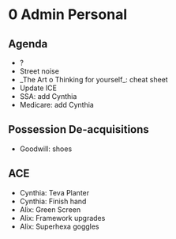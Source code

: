 # 0 Admin Personal

## Agenda

* ?
* Street noise
* \_The Art o Thinking for yourself\_: cheat sheet
* Update ICE
* SSA: add Cynthia
* Medicare: add Cynthia

## Possession De-acquisitions

* Goodwill: shoes

## ACE

* Cynthia: Teva Planter
* Cynthia: Finish hand
* Alix: Green Screen
* Alix: Framework upgrades
* Alix: Superhexa goggles